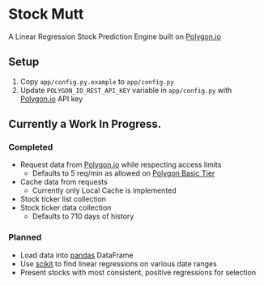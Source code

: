 # Stock Mutt
A Linear Regression Stock Prediction Engine built on [Polygon.io](https://polygon.io/)

## Setup
1. Copy `app/config.py.example` to `app/config.py`
2. Update `POLYGON_IO_REST_API_KEY` variable in `app/config.py` with [Polygon.io](https://polygon.io/) API key

## Currently a Work In Progress. 

### Completed
- Request data from [Polygon.io](https://polygon.io/) while respecting access limits 
    - Defaults to 5 req/min as allowed on [Polygon Basic Tier](https://polygon.io/pricing)
- Cache data from requests
    - Currently only Local Cache is implemented 
- Stock ticker list collection 
- Stock ticker data collection
    - Defaults to 710 days of history

### Planned
- Load data into [pandas](https://pandas.pydata.org/) DataFrame
- Use [scikit](https://scikit-learn.org/stable/) to find linear regressions on various date ranges
- Present stocks with most consistent, positive regressions for selection 

